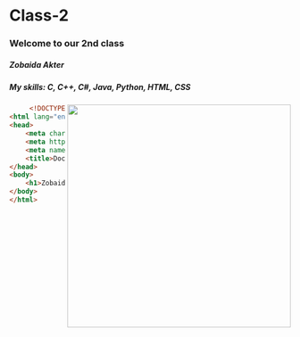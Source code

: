 # Class-2
### Welcome to our 2nd class

##### Zobaida Akter
##### My skills: C, C++, C#, Java, Python, HTML, CSS

<img src="https://encrypted-tbn0.gstatic.com/images?q=tbn:ANd9GcTym3knU-KiUq2b4TRediRrI9l1RbdO44zl3A&usqp=CAU"
     align="right"
     width="400">
     
~~~HTML
     <!DOCTYPE html>
<html lang="en">
<head>
    <meta charset="UTF-8">
    <meta http-equiv="X-UA-Compatible" content="IE=edge">
    <meta name="viewport" content="width=>, initial-scale=1.0">
    <title>Document</title>
</head>
<body>
    <h1>Zobaida akter</h1>
</body>
</html>
~~~
